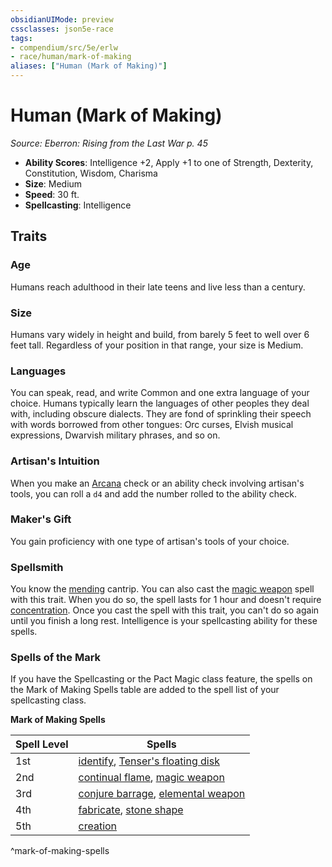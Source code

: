 ```yaml
---
obsidianUIMode: preview
cssclasses: json5e-race
tags:
- compendium/src/5e/erlw
- race/human/mark-of-making
aliases: ["Human (Mark of Making)"]
---
```

# Human (Mark of Making)
*Source: Eberron: Rising from the Last War p. 45*  

- **Ability Scores**: Intelligence +2, Apply +1 to one of Strength, Dexterity, Constitution, Wisdom, Charisma
- **Size**: Medium
- **Speed**: 30 ft.
- **Spellcasting**: Intelligence

## Traits

### Age

Humans reach adulthood in their late teens and live less than a century.

### Size

Humans vary widely in height and build, from barely 5 feet to well over 6 feet tall. Regardless of your position in that range, your size is Medium.

### Languages

You can speak, read, and write Common and one extra language of your choice. Humans typically learn the languages of other peoples they deal with, including obscure dialects. They are fond of sprinkling their speech with words borrowed from other tongues: Orc curses, Elvish musical expressions, Dwarvish military phrases, and so on.

### Artisan's Intuition

When you make an [Arcana](/Systems/5e/rules/skills.md#Arcana) check or an ability check involving artisan's tools, you can roll a `d4` and add the number rolled to the ability check.

### Maker's Gift

You gain proficiency with one type of artisan's tools of your choice.

### Spellsmith

You know the [mending](/Systems/5e/spells/mending.md) cantrip. You can also cast the [magic weapon](/Systems/5e/spells/magic-weapon.md) spell with this trait. When you do so, the spell lasts for 1 hour and doesn't require [concentration](/Systems/5e/rules/conditions.md#concentration). Once you cast the spell with this trait, you can't do so again until you finish a long rest. Intelligence is your spellcasting ability for these spells.

### Spells of the Mark

If you have the Spellcasting or the Pact Magic class feature, the spells on the Mark of Making Spells table are added to the spell list of your spellcasting class.

**Mark of Making Spells**

| Spell Level | Spells |
|-------------|--------|
| 1st | [identify](/Systems/5e/spells/identify.md), [Tenser's floating disk](/Systems/5e/spells/tensers-floating-disk.md) |
| 2nd | [continual flame](/Systems/5e/spells/continual-flame.md), [magic weapon](/Systems/5e/spells/magic-weapon.md) |
| 3rd | [conjure barrage](/Systems/5e/spells/conjure-barrage.md), [elemental weapon](/Systems/5e/spells/elemental-weapon.md) |
| 4th | [fabricate](/Systems/5e/spells/fabricate.md), [stone shape](/Systems/5e/spells/stone-shape.md) |
| 5th | [creation](/Systems/5e/spells/creation.md) |
^mark-of-making-spells
